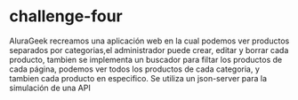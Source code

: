 # challenge-four
AluraGeek
recreamos una aplicación web en la cual podemos ver productos separados por categorias,el administrador puede crear, editar y borrar cada producto, tambien se implementa un buscador para filtar los productos 
de cada página, podemos ver todos los productos de cada categoria, y tambien cada producto en especifico. Se utiliza un json-server para la simulación de una API
